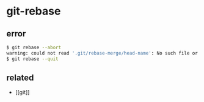 # git-rebase

## error
```sh
$ git rebase --abort
warning: could not read '.git/rebase-merge/head-name': No such file or directory
$ git rebase --quit
```

## related
- [[git]]


